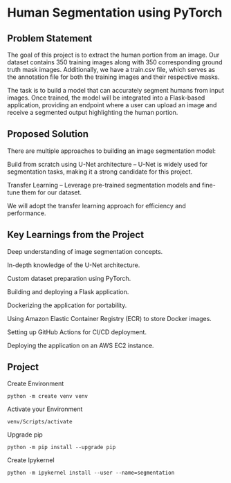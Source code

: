 # Human Segmentation using PyTorch
## Problem Statement
The goal of this project is to extract the human portion from an image. Our dataset contains 350 training images along with 350 corresponding ground truth mask images. Additionally, we have a train.csv file, which serves as the annotation file for both the training images and their respective masks.

The task is to build a model that can accurately segment humans from input images. Once trained, the model will be integrated into a Flask-based application, providing an endpoint where a user can upload an image and receive a segmented output highlighting the human portion.

## Proposed Solution
There are multiple approaches to building an image segmentation model:

Build from scratch using U-Net architecture – U-Net is widely used for segmentation tasks, making it a strong candidate for this project.

Transfer Learning – Leverage pre-trained segmentation models and fine-tune them for our dataset.

We will adopt the transfer learning approach for efficiency and performance.

## Key Learnings from the Project
Deep understanding of image segmentation concepts.

In-depth knowledge of the U-Net architecture.

Custom dataset preparation using PyTorch.

Building and deploying a Flask application.

Dockerizing the application for portability.

Using Amazon Elastic Container Registry (ECR) to store Docker images.

Setting up GitHub Actions for CI/CD deployment.

Deploying the application on an AWS EC2 instance.


## Project 
Create Environment
```
python -m create venv venv
```
Activate your Environment
```
venv/Scripts/activate
```
Upgrade pip
```
python -m pip install --upgrade pip
```
Create Ipykernel
```
python -m ipykernel install --user --name=segmentation
```


